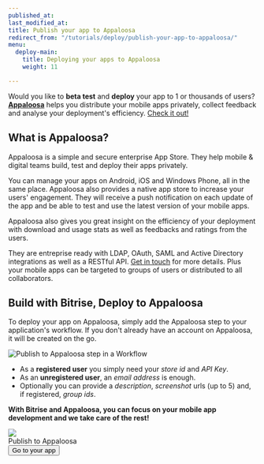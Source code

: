 ```yaml
---
published_at:
last_modified_at:
title: Publish your app to Appaloosa
redirect_from: "/tutorials/deploy/publish-your-app-to-appaloosa/"
menu:
  deploy-main:
    title: Deploying your apps to Appaloosa
    weight: 11

---
```

Would you like to **beta test** and **deploy** your app to 1 or thousands of users?
[**Appaloosa**](http://appaloosa.io) helps you distribute your mobile apps privately,
collect feedback and analyse your deployment's efficiency. [Check it out!](http://appaloosa.io)

## What is Appaloosa?

Appaloosa is a simple and secure enterprise App Store.
They help mobile & digital teams build, test and deploy their apps privately.

You can manage your apps on Android, iOS and Windows Phone, all in the same place.
Appaloosa also provides a native app store to increase your users' engagement.
They will receive a push notification on each update of the app and be able to test and use the latest version of your mobile apps.

Appaloosa also gives you great insight on the efficiency of your deployment
with download and usage stats as well as feedbacks and ratings from the users.

They are entreprise ready with LDAP, OAuth, SAML and Active Directory integrations
as well as a RESTful API. [Get in touch](mailto:sales@appaloosa-store.com) for more details.
Plus your mobile apps can be targeted to groups of users or distributed to all collaborators.

## Build with Bitrise, Deploy to Appaloosa

To deploy your app on Appaloosa, simply add the Appaloosa step to your application's workflow.
If you don't already have an account on Appaloosa, it will be created on the go.

![Publish to Appaloosa step in a Workflow](/img/tutorials/deploy/appaloosa-step-in-a-bitrise-workflow.png)

* As a **registered user** you simply need your _store id_ and _API Key_.
* As an **unregistered user**, an _email address_ is enough.
* Optionally you can provide a _description_, _screenshot_ urls (up to 5) and, if registered, _group ids_.

**With Bitrise and Appaloosa, you can focus on your mobile app development and we take care of the rest!**

<div class="banner">
	<img src="/assets/images/banner-bg-888x170.png" style="border: none;">
	<div class="deploy-text">Publish to Appaloosa</div>
	<a target="_blank" href="https://app.bitrise.io/dashboard/builds"><button class="button">Go to your app</button></a>
</div>